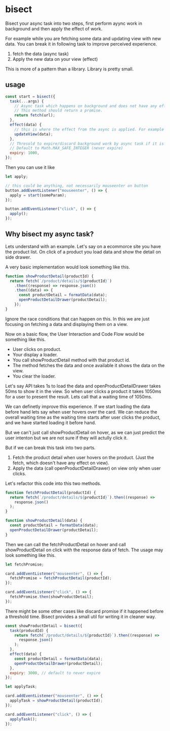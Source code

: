 # bisect

Bisect your async task into two steps, first perform ayync work in background and then apply the effect of work.

For example while you are fetching some data and updating view with new data. You can break it in following task to improve perceived experience.

1. fetch the data (async task)
2. Apply the new data on your view (effect)

This is more of a pattern than a library. Library is pretty small.

## usage

```js
const start = bisect({
  task(...args) {
    // Async task which happens on background and does not have any effect on view or state. like just making fetch call
    // This method should return a promise.
    return fetch(url);
  },
  effect(data) {
    // this is where the effect from the async is applied. For example you want to update view or state based on api response.
    updateView(data);
  },
  // Thresold to expire/discard background work by async task if it is not applied before a expiry period.
  // Default to Math.MAX_SAFE_INTEGER (never expire)
  expiry: 1000,
});
```

Then you can use it like

```js
let apply;

// this could be anything, not necessarily mouseenter on button
button.addEventListener("mouseenter", () => {
  apply = start(someParam);
});

button.addEventListener("click", () => {
  apply();
});
```

## Why bisect my async task?

Lets understand with an example. Let's say on a ecommorce site you have the product list. On click of a product you load data and show the detail on side drawer.

A very basic implementation would look something like this.

```js
function showProductDetail(productId) {
  return fetch(`/product/details/${productId}`)
    .then((response) => response.json())
    .then((data) => {
      const productDetail = formatData(data);
      openProductDetailDrawer(productDetail);
    });
}
```

Ignore the race conditions that can happen on this. In this we are just focusing on fetching a data and displaying them on a view.

Now on a basic flow, the User Interaction and Code Flow would be something like this.

- User clicks on product.
- Your display a loader.
- You call showProductDetail method with that product id.
- The method fetches the data and once available it shows the data on the view.
- You clear the loader.

Let's say API takes 1s to load the data and openProductDetailDrawer takes 50ms to show it in the view.
So when user clicks a product it takes 1050ms for a user to present the result. Lets call that a waiting time of 1050ms.

We can definetly improve this experience. If we start loading the data before hand lets say when user hovers over the card. We can
reduce the overall waiting time as the waiting time starts after user clicks the product, and we have started loading it before hand.

But we can't just call showProductDetail on hover, as we can just predict the user intenton but we are not sure if they will actully click it.

But if we can break this task into two parts.

1. Fetch the product detail when user hovers on the product. (Just the fetch, which doesn't have any effect on view).
2. Apply the data (call openProductDetailDrawer) on view only when user clicks.

Let's refactor this code into this two methods.

```js
function fetchProductDetail(productId) {
  return fetch(`/product/details/${productId}`).then((response) =>
    response.json()
  );
}

function showProductDetail(data) {
  const productDetail = formatData(data);
  openProductDetailDrawer(productDetail);
}
```

Then we can call the fetchProductDetail on hover and call showProductDetail on click with the response data of fetch. The usage may look something like this.

```js
let fetchPromise;

card.addEventListener("mouseenter", () => {
  fetchPromise = fetchProductDetail(productId);
});

card.addEventListener("click", () => {
  fetchPromise.then(showProductDetail);
});
```

There might be some other cases like discard promise if it happened before a threshold time.
Bisect provides a small util for writing it in cleaner way.

```js
const showProductDetail = bisect({
  task(producdId) {
    return fetch(`/product/details/${productId}`).then((response) =>
      response.json()
    );
  },
  effect(data) {
    const productDetail = formatData(data);
    openProductDetailDrawer(productDetail);
  },
  expiry: 3000, // default to never expire
});
```

```js
let applyTask;

card.addEventListener("mouseenter", () => {
  applyTask = showProductDetail(productId);
});

card.addEventListener("click", () => {
  applyTask();
});
```
